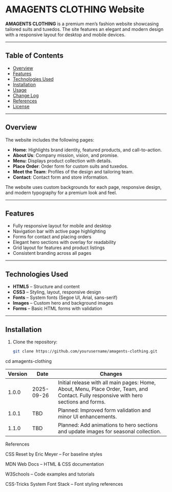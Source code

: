 # AMAGENTS CLOTHING Website

**AMAGENTS CLOTHING** is a premium men’s fashion website showcasing tailored suits and tuxedos. The site features an elegant and modern design with a responsive layout for desktop and mobile devices.  

---

## Table of Contents

- [Overview](#overview)  
- [Features](#features)  
- [Technologies Used](#technologies-used)  
- [Installation](#installation)  
- [Usage](#usage)  
- [Change Log](#change-log)  
- [References](#references)  
- [License](#license)  

---

## Overview

The website includes the following pages:  

- **Home**: Highlights brand identity, featured products, and call-to-action.  
- **About Us**: Company mission, vision, and promise.  
- **Menu**: Displays product collection with details.  
- **Place Order**: Order form for custom suits and tuxedos.  
- **Meet the Team**: Profiles of the design and tailoring team.  
- **Contact**: Contact form and store information.  

The website uses custom backgrounds for each page, responsive design, and modern typography for a premium look and feel.  

---

## Features

- Fully responsive layout for mobile and desktop  
- Navigation bar with active page highlighting  
- Forms for contact and placing orders  
- Elegant hero sections with overlay for readability  
- Grid layout for features and product listings  
- Consistent branding across all pages  

---

## Technologies Used

- **HTML5** – Structure and content  
- **CSS3** – Styling, layout, responsive design  
- **Fonts** – System fonts (Segoe UI, Arial, sans-serif)  
- **Images** – Custom hero and background images  
- **Forms** – Basic HTML forms with validation  

---

## Installation

1. Clone the repository:  
   ```bash
   git clone https://github.com/yourusername/amagents-clothing.git

cd amagents-clothing

| Version | Date       | Changes                                                                                                                                |
| ------- | ---------- | -------------------------------------------------------------------------------------------------------------------------------------- |
| 1.0.0   | 2025-09-26 | Initial release with all main pages: Home, About, Menu, Place Order, Team, and Contact. Fully responsive with hero sections and forms. |
| 1.0.1   | TBD        | Planned: Improved form validation and minor UI enhancements.                                                                           |
| 1.1.0   | TBD        | Planned: Add animations to hero sections and update images for seasonal collection.                                                    |

References

CSS Reset by Eric Meyer
 – For baseline styles

MDN Web Docs
 – HTML & CSS documentation

W3Schools
 – Code examples and tutorials

CSS-Tricks System Font Stack
 – Font styling references
